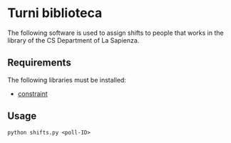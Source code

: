# Turni biblioteca

The following software is used to assign shifts to people that works in the library of the CS Department of La Sapienza.

## Requirements

The following libraries must be installed:

- [constraint](https://labix.org/python-constraint)

## Usage

`python shifts.py <poll-ID>`